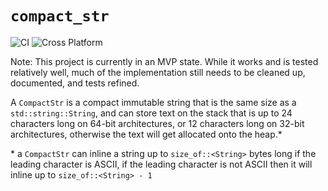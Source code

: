 # `compact_str`
![CI](https://github.com/ParkMyCar/compact_str/actions/workflows/ci.yml/badge.svg?event=push)
![Cross Platform](https://github.com/ParkMyCar/compact_str/actions/workflows/cross_platform.yml/badge.svg?event=push)

Note: This project is currently in an MVP state. While it works and is tested relatively well, much of the implementation still needs to be cleaned up, documented, and tests refined.

A `CompactStr` is a compact immutable string that is the same size as a `std::string::String`, and can store text on the stack that is up to 24 characters long on 64-bit architectures, or 12 characters long on 32-bit architectures, otherwise the text will get allocated onto the heap.*


\* a `CompactStr` can inline a string up to `size_of::<String>` bytes long if the leading character is ASCII, if the leading character is not ASCII then it will inline up to `size_of::<String> - 1`
